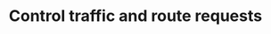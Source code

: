 ---
linkTitle: "Traffic management"
title: Control traffic and route requests
weight: 50
next: /docs/resiliency
---